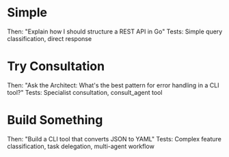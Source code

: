 # Simple

Then: "Explain how I should structure a REST API in Go"
Tests: Simple query classification, direct response

# Try Consultation

Then: "Ask the Architect: What's the best pattern for error handling in a CLI tool?"
Tests: Specialist consultation, consult_agent tool

# Build Something

Then: "Build a CLI tool that converts JSON to YAML"
Tests: Complex feature classification, task delegation, multi-agent workflow
